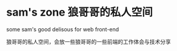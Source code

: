 sam's zone 狼哥哥的私人空间
===========================

some sam's good delisous for web front-end 

狼哥哥的私人空间，会放一些狼哥哥的一些前端的工作体会与技术分享
